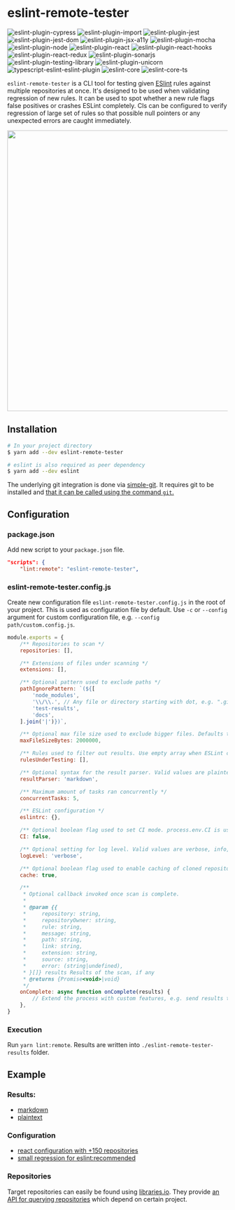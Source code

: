 # eslint-remote-tester

![eslint-plugin-cypress](https://github.com/AriPerkkio/eslint-remote-tester/workflows/eslint-plugin-cypress/badge.svg)
![eslint-plugin-import](https://github.com/AriPerkkio/eslint-remote-tester/workflows/eslint-plugin-import/badge.svg)
![eslint-plugin-jest](https://github.com/AriPerkkio/eslint-remote-tester/workflows/eslint-plugin-jest/badge.svg)
![eslint-plugin-jest-dom](https://github.com/AriPerkkio/eslint-remote-tester/workflows/eslint-plugin-jest-dom/badge.svg)
![eslint-plugin-jsx-a11y](https://github.com/AriPerkkio/eslint-remote-tester/workflows/eslint-plugin-jsx-a11y/badge.svg)
![eslint-plugin-mocha](https://github.com/AriPerkkio/eslint-remote-tester/workflows/eslint-plugin-mocha/badge.svg)
![eslint-plugin-node](https://github.com/AriPerkkio/eslint-remote-tester/workflows/eslint-plugin-node/badge.svg)
![eslint-plugin-react](https://github.com/AriPerkkio/eslint-remote-tester/workflows/eslint-plugin-react/badge.svg)
![eslint-plugin-react-hooks](https://github.com/AriPerkkio/eslint-remote-tester/workflows/eslint-plugin-react-hooks/badge.svg)
![eslint-plugin-react-redux](https://github.com/AriPerkkio/eslint-remote-tester/workflows/eslint-plugin-react-redux/badge.svg)
![eslint-plugin-sonarjs](https://github.com/AriPerkkio/eslint-remote-tester/workflows/eslint-plugin-sonarjs/badge.svg)
![eslint-plugin-testing-library](https://github.com/AriPerkkio/eslint-remote-tester/workflows/eslint-plugin-testing-library/badge.svg)
![eslint-plugin-unicorn](https://github.com/AriPerkkio/eslint-remote-tester/workflows/eslint-plugin-unicorn/badge.svg)
![typescript-eslint-eslint-plugin](https://github.com/AriPerkkio/eslint-remote-tester/workflows/typescript-eslint-eslint-plugin/badge.svg)
![eslint-core](https://github.com/AriPerkkio/eslint-remote-tester/workflows/eslint-core/badge.svg)
![eslint-core-ts](https://github.com/AriPerkkio/eslint-remote-tester/workflows/eslint-core-ts/badge.svg)

`eslint-remote-tester` is a CLI tool for testing given [ESlint](https://github.com/eslint/eslint) rules against multiple repositories at once. It's designed to be used when validating regression of new rules. It can be used to spot whether a new rule flags false positives or crashes ESLint completely. CIs can be configured to verify regression of large set of rules so that possible null pointers or any unexpected errors are caught immediately.

<p align="center">
  <img width="640" src="https://raw.githubusercontent.com/AriPerkkio/eslint-remote-tester/HEAD/docs/demo.svg">
</p>

## Installation
```sh
# In your project directory
$ yarn add --dev eslint-remote-tester

# eslint is also required as peer dependency
$ yarn add --dev eslint
```

The underlying git integration is done via [simple-git](https://github.com/steveukx/git-js). It requires git to be installed and [that it can be called using the command `git`.](https://github.com/steveukx/git-js#dependencies)

## Configuration
### package.json
Add new script to your `package.json` file.
```json
"scripts": {
    "lint:remote": "eslint-remote-tester",
```

### eslint-remote-tester.config.js
Create new configuration file `eslint-remote-tester.config.js` in the root of your project. This is used as configuration file by default. Use `-c` or `--config` argument for custom configuration file, e.g. `--config path/custom.config.js`.
```js
module.exports = {
    /** Repositories to scan */
    repositories: [],

    /** Extensions of files under scanning */
    extensions: [],

    /** Optional pattern used to exclude paths */
    pathIgnorePattern: `(${[
        'node_modules',
        '\\/\\.', // Any file or directory starting with dot, e.g. ".git"
        'test-results',
        'docs',
    ].join('|')})`,

    /** Optional max file size used to exclude bigger files. Defaults to 2 megabytes. */
    maxFileSizeBytes: 2000000,

    /** Rules used to filter out results. Use empty array when ESLint crashes are the only interest */
    rulesUnderTesting: [],

    /** Optional syntax for the result parser. Valid values are plaintext, markdown. Defaults to markdown on CLI, plaintext on CI */
    resultParser: 'markdown',

    /** Maximum amount of tasks ran concurrently */
    concurrentTasks: 5,

    /** ESLint configuration */
    eslintrc: {},

    /** Optional boolean flag used to set CI mode. process.env.CI is used when not set. */
    CI: false,

    /** Optional setting for log level. Valid values are verbose, info, warn, error. Defaults to verbose. */
    logLevel: 'verbose',

    /** Optional boolean flag used to enable caching of cloned repositories. For CIs it's ideal to disable caching. Defauls to true. */
    cache: true,

    /**
     * Optional callback invoked once scan is complete.
     *
     * @param {{
     *     repository: string,
     *     repositoryOwner: string,
     *     rule: string,
     *     message: string,
     *     path: string,
     *     link: string,
     *     extension: string,
     *     source: string,
     *     error: (string|undefined),
     * }[]} results Results of the scan, if any
     * @returns {Promise<void>|void}
     */
    onComplete: async function onComplete(results) {
        // Extend the process with custom features, e.g. send results to email, create issues to Github...
    },
}
```

### Execution
Run `yarn lint:remote`. Results are written into `./eslint-remote-tester-results` folder.

## Example

### Results:

* [markdown](docs/results-markdown.md)
* [plaintext](docs/results-plaintext)

### Configuration

- [react configuration with +150 repositories](eslint-remote-tester.react.config.js)
- [small regression for eslint:recommended](eslint-remote-tester.config.js)

### Repositories

Target repositories can easily be found using [libraries.io](https://libraries.io/). They provide [an API for querying repositories](https://libraries.io/api#project-dependent-repositories) which depend on certain project.
